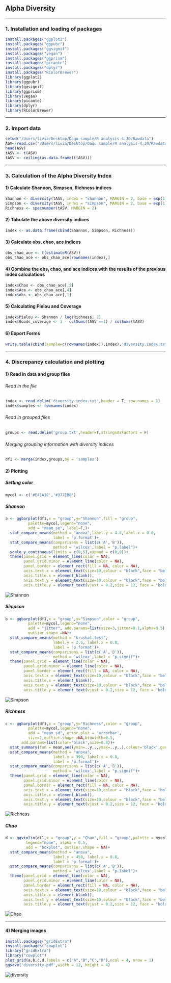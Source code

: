 ## Alpha Diversity
------
### 1. Installation and loading of packages
```r
install.packages("ggplot2")
install.packages("ggpubr")
install.packages("ggsignif")
install.packages("vegan")
install.packages("ggprism")
install.packages("picante")
install.packages("dplyr")
install.packages("RColorBrewer")
library(ggplot2)
library(ggpubr)
library(ggsignif)
library(ggprism)
library(vegan)
library(picante)
library(dplyr)
library(RColorBrewer)
```
------

### 2. Import data
```r
setwd("/Users/livia/Desktop/Daqu sample/R analysis-4.30/Rawdata")
ASV<-read.csv("/Users/livia/Desktop/Daqu sample/R analysis-4.30/Rawdata/filtered/ASV.CSV",row.names = 1)
head(ASV)
tASV <- t(ASV)
tASV <- ceiling(as.data.frame(t(ASV)))
```
------

### 3. Calculation of the Alpha Diversity Index
#### 1) Calculate Shannon, Simpson, Richness indices
```r
Shannon <- diversity(tASV, index = "shannon", MARGIN = 2, base = exp(1))
Simpson <- diversity(tASV, index = "simpson", MARGIN = 2, base = exp(1))
Richness <- specnumber(tASV, MARGIN = 2)
```
#### 2) Tabulate the above diversity indices
```r
index <- as.data.frame(cbind(Shannon, Simpson, Richness))
```
#### 3) Calculate obs, chao, ace indices
```r
obs_chao_ace <- t(estimateR(ASV))
obs_chao_ace <- obs_chao_ace[rownames(index),]
```
#### 4) Combine the obs, chao, and ace indices with the results of the previous index calculations
```r
index$Chao <- obs_chao_ace[,2]
index$Ace <- obs_chao_ace[,4]
index$obs <- obs_chao_ace[,1]
```
#### 5) Calculating Pielou and Coverage
```r
index$Pielou <- Shannon / log(Richness, 2)
index$Goods_coverage <- 1 - colSums(tASV ==1) / colSums(tASV)
```
#### 6) Export Forms
```r
write.table(cbind(sample=c(rownames(index)),index),'diversity.index.txt',row.names=F,sep = '\t', quote =F)
```
------

### 4. Discrepancy calculation and plotting
#### 1) Read in data and group files
###### Read in the file
```r
index <- read.delim('diversity.index.txt',header = T, row.names = 1)
index$samples <- rownames(index)
```
###### Read in grouped files
```r
groups <- read.delim('group.txt',header=T,stringsAsFactors = F)
```
###### Merging grouping information with diversity indices
```r
df1 <- merge(index,groups,by = 'samples')
``` 
#### 2) Plotting
##### Setting color
```r
mycol <- c('#E41A1C','#377EB8')
```
##### Shannon
```r
a <- ggbarplot(df1,x = "group",y="Shannon",fill = "group",
          palette=mycol,legend="none",
          add = "mean_se", label=F,)+
  stat_compare_means(method = "anova",label.y = 4.8,label.x = 0.8,
                     label = 'p.format')+
  stat_compare_means(comparisons = list(c('A','B')),
                     method = 'wilcox',label = "p.label")+
  scale_y_continuous(limits = c(0,5),expand = c(0,0))+
  theme(panel.grid = element_line(color = NA),
        panel.grid.minor = element_line(color = NA),
        panel.border = element_rect(fill = NA, color = NA),
        axis.text.x = element_text(size=10,colour = "black",face = "bold",hjust = 0.5),
        axis.title.x = element_blank(),
        axis.text.y = element_text(size=10,colour = "black",face = "bold",hjust = 0.5),
        axis.title.y = element_text(vjust = 0.2,size = 12, face = "bold"))
```
![Shannon](https://github.com/igchoi/IBT618-SystemsBiotechnology/assets/165759135/b84d3d03-46fe-462e-9ee7-47739fec9bc5)

##### Simpson
```r
b <- ggbarplot(df1,x = "group",y="Simpson",color = "group",
          palette=mycol,legend="none",
          add = "jitter", add.params=list(size=3,jitter=0.1,alpha=0.5),
          outlier.shape =NA)+
  stat_compare_means(method = "kruskal.test",
                     label.y = 2.5, label.x = 0.8,
                     label = 'p.format')+
  stat_compare_means(comparisons = list(c('A','B')),
                     method = 'wilcox',label = "p.signif")+
  theme(panel.grid = element_line(color = NA),
        panel.grid.minor = element_line(color = NA),
        panel.border = element_rect(fill = NA, color = NA),
        axis.text.x = element_text(size=10,colour = "black",face = "bold",hjust = 0.5),
        axis.title.x = element_blank(),
        axis.text.y = element_text(size=10,colour = "black",face = "bold",hjust = 0.5),
        axis.title.y = element_text(vjust = 0.2,size = 12, face = "bold"))
```
![Simpson](https://github.com/igchoi/IBT618-SystemsBiotechnology/assets/165759135/a02e9b8e-fd26-431f-9ff4-c8bb2445da7f)

##### Richness
```r
c <- ggbarplot(df1,x = "group",y="Richness",color = "group",
          palette=mycol,legend="none",
          add = "mean_sd", error.plot = 'errorbar', 
          size=1,outlier.shape =NA,binwidth=0.5,
       add.params=list(color='black',size=0.8))+
  stat_summary(fun = mean,aes(ymin=..y..,ymax=..y..),colour='black',geom = 'errorbar',size=1.25,width=0.2)+
  stat_compare_means(method = "anova",
                     label.y = 390, label.x = 0.8,
                     label = 'p.format')+
  stat_compare_means(comparisons = list(c('A','B')),
                     method = 'wilcox',label = "p.signif")+
  theme(panel.grid = element_line(color = NA),
        panel.grid.minor = element_line(color = NA),
        panel.border = element_rect(fill = NA, color = NA),
        axis.text.x = element_text(size=10,colour = "black",face = "bold",hjust = 0.5),
        axis.title.x = element_blank(),
        axis.text.y = element_text(size=10,colour = "black",face = "bold",hjust = 0.5),
        axis.title.y = element_text(vjust = 0.2,size = 12, face = "bold"))
```
![Richness](https://github.com/igchoi/IBT618-SystemsBiotechnology/assets/165759135/24e13c55-7685-4e64-94f9-930441781b5f)

##### Chao
```r
d <- ggviolin(df1,x = "group",y = "Chao",fill = "group",palette = mycol,
         legend="none", alpha = 0.5,
         add = "boxplot", outlier.shape = NA)+
  stat_compare_means(method = "anova",
                     label.y = 450, label.x = 0.8,
                     label = 'p.format')+
  stat_compare_means(comparisons = list(c('A','B')),
                     method = 'wilcox',label = "p.label")+
  theme(panel.grid = element_line(color = NA),
        panel.grid.minor = element_line(color = NA),
        panel.border = element_rect(fill = NA, color = NA),
        axis.text.x = element_text(size=10,colour = "black",face = "bold",hjust = 0.5),
        axis.title.x = element_blank(),
        axis.text.y = element_text(size=10,colour = "black",face = "bold",hjust = 0.5),
        axis.title.y = element_text(vjust = 0.2,size = 12, face = "bold"))
```
![Chao](https://github.com/igchoi/IBT618-SystemsBiotechnology/assets/165759135/33c1b376-7e6c-46a5-9b18-0b730341349a)

------

#### 4) Merging images
```r
install.packages("gridExtra")
install.packages("cowplot")
library("gridExtra")
library("cowplot")
plot_grid(a,b,c,d,labels = c("A","B","C","D"),ncol = 4, nrow = 1)
ggsave('diversity.pdf',width = 12, height = 4)
```
![diversity](https://github.com/igchoi/IBT618-SystemsBiotechnology/assets/165759135/eaf95c58-934d-44bf-894a-e414699f7d69)
